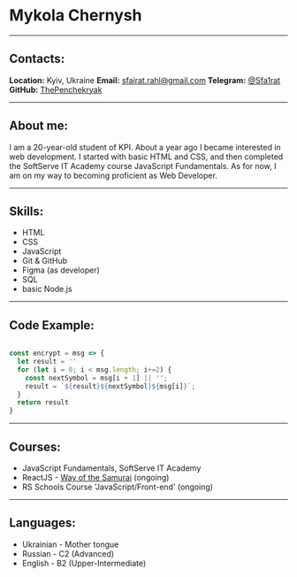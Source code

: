 # Mykola Chernysh

---

## Contacts:

**Location:** Kyiv, Ukraine
**Email:** sfairat.rahl@gmail.com
**Telegram:** [@Sfa1rat](https://t.me/Sfa1rat)
**GitHub:** [ThePenchekryak](https://github.com/ThePenchekryak)

---

## About me:
I am a 20-year-old student of KPI. About a year ago I became interested in web development. I started with basic HTML and CSS, and then completed the SoftServe IT Academy course JavaScript Fundamentals.
As for now, I am on my way to becoming proficient as Web Developer.

---

## Skills:
- HTML
- CSS
- JavaScript
- Git & GitHub
- Figma (as developer)
- SQL
- basic Node.js

---

## Code Example:
```javascript

const encrypt = msg => {
  let result = ''
  for (let i = 0; i < msg.length; i+=2) {
    const nextSymbol = msg[i + 1] || '';
    result = `${result}${nextSymbol}${msg[i]}`;
  }
  return result
}

```
---

## Courses:
* JavaScript Fundamentals, SoftServe IT Academy
* ReactJS - [Way of the Samurai](https://www.youtube.com/playlist?list=PLcvhF2Wqh7DNVy1OCUpG3i5lyxyBWhGZ8) (ongoing)
* RS Schools Course 'JavaScript/Front-end' (ongoing)

---

## Languages:
- Ukrainian \- Mother tongue
- Russian \- C2 (Advanced)
- English \- B2 (Upper-Intermediate)